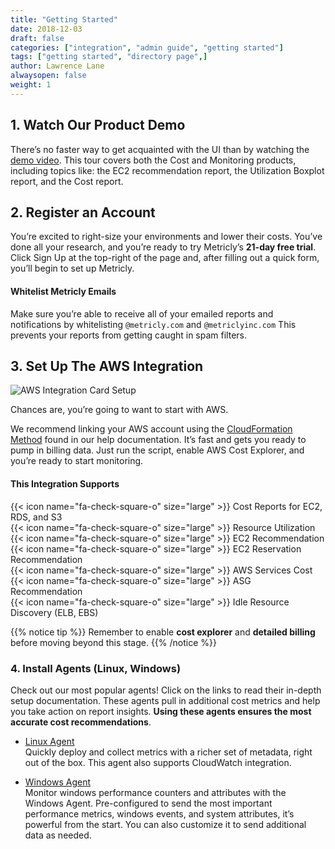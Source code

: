 ```yaml
---
title: "Getting Started"
date: 2018-12-03
draft: false
categories: ["integration", "admin guide", "getting started"]
tags: ["getting started", "directory page",]
author: Lawrence Lane
alwaysopen: false
weight: 1
---
```


## 1. Watch Our Product Demo
There’s no faster way to get acquainted with the UI than by watching the [demo video][1]. This tour covers both the Cost and Monitoring products, including topics like: the EC2 recommendation report, the Utilization Boxplot report, and the Cost report.

## 2. Register an Account
You’re excited to right-size your environments and lower their costs. You’ve done all your research, and you’re ready to try Metricly’s **21-day free trial**. Click Sign Up at the top-right of the page and, after filling out a quick form, you’ll begin to set up Metricly.

#### Whitelist Metricly Emails
Make sure you’re able to receive all of your emailed reports and notifications by whitelisting ``@metricly.com`` and ``@metriclyinc.com``  This prevents your reports from getting caught in spam filters.

## 3. Set Up The AWS Integration
![AWS Integration Card Setup](/images/cost-tools/aws-integration-card-setup.png)

Chances are, you’re going to want to start with AWS.  

We recommend linking your AWS account using the [CloudFormation Method][2] found in our help documentation. It’s fast and gets you ready to pump in billing data. Just run the script, enable AWS Cost Explorer, and you’re ready to start monitoring.

#### This Integration Supports
{{< icon name="fa-check-square-o" size="large" >}} Cost Reports for EC2, RDS, and S3    
{{< icon name="fa-check-square-o" size="large" >}} Resource Utilization   
{{< icon name="fa-check-square-o" size="large" >}} EC2 Recommendation   
{{< icon name="fa-check-square-o" size="large" >}} EC2 Reservation Recommendation   
{{< icon name="fa-check-square-o" size="large" >}} AWS Services Cost   
{{< icon name="fa-check-square-o" size="large" >}} ASG Recommendation   
{{< icon name="fa-check-square-o" size="large" >}} Idle Resource Discovery (ELB, EBS)

{{% notice tip %}}
Remember to enable **cost explorer** and **detailed billing** before moving beyond this stage.
{{% /notice %}}

### 4. Install Agents (Linux, Windows)
Check out our most popular agents! Click on the links to read their in-depth setup documentation. These agents pull in additional cost metrics and help you take action on report insights. **Using these agents ensures the most accurate cost recommendations**.

- [Linux Agent][3]  
  Quickly deploy and collect metrics with a richer set of metadata, right out of the box. This agent also supports CloudWatch integration.

- [Windows Agent][4]  
  Monitor windows performance counters and attributes with the Windows Agent. Pre-configured to send the most important performance metrics, windows events, and system attributes, it’s powerful from the start. You can also customize it to send additional data as needed.

[1]:tbd
[2]:/integrations/aws-integration/aws-cloudformation-installation/
[3]:/integrations/agents/linux-agent
[4]:tbd
